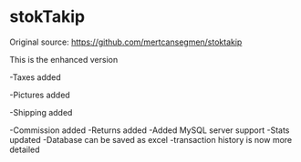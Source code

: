 # stokTakip

Original source: https://github.com/mertcansegmen/stoktakip

This is the enhanced version

-Taxes added

-Pictures added

-Shipping added

-Commission added
-Returns added
-Added MySQL server support
-Stats updated
-Database can be saved as excel
-transaction history is now more detailed
